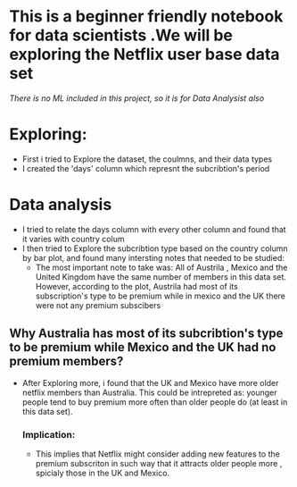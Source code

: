 # This is a beginner friendly notebook for data scientists .We will be exploring the Netflix user base data set

*There is no ML included in this project, so it is for Data Analysist also*

# Exploring:
- First i tried to Explore the dataset, the coulmns, and their data types
- I created the 'days' column which represnt the subcribtion's period
# Data analysis
- I tried to relate the days column with every other column and found that it varies with country colum
-  I then tried to Explore the subcribtion type based on the country column by bar plot, and found many intersting notes that needed to be studied:
      - The most important note to take was:  All of Austrila , Mexico and the United Kingdom have the same number of members in this data set. However,  according to the plot, Austrila had most of its subscription's type to be premium while in mexico and the UK there were not any premium subscibers
  ## Why Australia has most of its subcribtion's type to be premium while Mexico and the UK had no premium members?
- After Exploring more, i found that  the UK and Mexico have more older netflix members than Australia. This could be intrepreted as: younger people                  tend to buy premium more often than older people do (at least in this data set).
  ### Implication:

  -  This implies that Netflix might consider adding new features to the premium subscriton in such way that it attracts older people more , spicialy those in the UK and Mexico.
